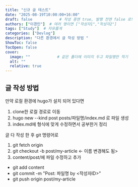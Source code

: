 ```yaml
---
title: "신규 글 테스트"
date: "2025-08-19T10:00:00+16:00"
draft: false            # 작성 중엔 true, 발행 전엔 false 로!
authors: ["이경민"]  # 여러 명이면 ["작성자1","작성자2"]
tags: ["Study"]  # 자유롭게
categories: ["Devlog"]
description: "다른 환경에서 글 작성 방법 "
ShowToc: false
TocOpen: false
cover:
  image: ""            # 같은 폴더에 이미지 두고 파일명만 적기
  alt: ""
  relative: true
---
```


<!--more-->

## 글 작성 방법

만약 로컬 환경에 hugo가 설치 되어 있다면

1. clone한 로컬 경로로 이동
2. hugo new --kind post posts/파일명/index.md 로 파일 생성 
3. index.md에 형식에 맞게 수정하면서 공부한거 정리 

글 다 작성 한 후 git 명령어로
1. git fetch origin
2. git checkout -b post/my-article <- 이름 변경해도 됨> 
3. content/post/에 파일 수정하고 추가

- git add content 
- git commit -m "Post: 파일명 by <작성자ID>"
- git push origin post/my-article


